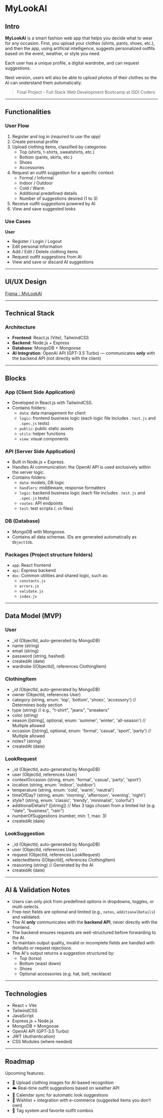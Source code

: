 # MyLookAI

## Intro

**MyLookAI** is a smart fashion web app that helps you decide what to wear for any occasion. First, you upload your clothes (shirts, pants, shoes, etc.), and then the app, using artificial intelligence, suggests personalized outfits based on the event, weather, or style you need.

Each user has a unique profile, a digital wardrobe, and can request suggestions.

Next version, users will also be able to upload photos of their clothes so the AI can understand them automatically.

> Final Project - Full Stack Web Development Bootcamp at ISDI Coders

---

## Functionalities

### User Flow

1. Register and log in _(required to use the app)_
2. Create personal profile
3. Upload clothing items, classified by categories:
   - Top (shirts, t-shirts, sweatshirts, etc.)
   - Bottom (pants, skirts, etc.)
   - Shoes
   - Accessories
4. Request an outfit suggestion for a specific context:
   - Formal / Informal
   - Indoor / Outdoor
   - Cold / Warm
   - Additional predefined details
   - Number of suggestions desired (1 to 3)
5. Receive outfit suggestions powered by AI
6. View and save suggested looks

### Use Cases

**User**

- Register / Login / Logout
- Edit personal information
- Add / Edit / Delete clothing items
- Request outfit suggestions from AI
- View and save or discard AI suggestions

---

## UI/UX Design

[Figma - MyLookAI](https://www.figma.com/...)

---

## Technical Stack

### Architecture

- **Frontend**: React.js (Vite), TailwindCSS
- **Backend**: Node.js + Express
- **Database**: MongoDB + Mongoose
- **AI Integration**: OpenAI API (GPT-3.5 Turbo) — communicates **only** with the backend API (not directly with the client)

---

## Blocks

### App (Client Side Application)

- Developed in React.js with TailwindCSS.
- Contains folders:
  - `data`: data management for client
  - `logic`: frontend business logic (each logic file includes `.test.js` and `.spec.js` tests)
  - `public`: public static assets
  - `utils`: helper functions
  - `view`: visual components

### API (Server Side Application)

- Built in Node.js + Express.
- Handles AI communication: the OpenAI API is used exclusively within the server logic.
- Contains folders:
  - `data`: models, DB logic
  - `handlers`: middleware, response formatters
  - `logic`: backend business logic (each file includes `.test.js` and `.spec.js` tests)
  - `routes`: API endpoints
  - `test`: test scripts (`.sh` files)

### DB (Database)

- MongoDB with Mongoose.
- Contains all data schemas. IDs are generated automatically as `ObjectId`s.

### Packages (Project structure folders)

- `app`: React frontend
- `api`: Express backend
- `doc`: Common utilities and shared logic, such as:
  - `constants.js`
  - `errors.js`
  - `validate.js`
  - `index.js`

---

## Data Model (MVP)

### User

- \_id (ObjectId, auto-generated by MongoDB)
- name (string)
- email (string)
- password (string, hashed)
- createdAt (date)
- wardrobe ([ObjectId], references ClothingItem)

### ClothingItem

- \_id (ObjectId, auto-generated by MongoDB)
- owner (ObjectId, references User)
- category (string, enum: 'top', 'bottom', 'shoes', 'accessory') // Determines body section
- type (string) // e.g., "t-shirt", "jeans", "sneakers"
- color (string)
- season ([string], optional, enum: 'summer', 'winter', 'all-season') // Multiple allowed
- occasion ([string], optional, enum: 'formal', 'casual', 'sport', 'party') // Multiple allowed
- notes? (string)
- createdAt (date)

### LookRequest

- \_id (ObjectId, auto-generated by MongoDB)
- user (ObjectId, references User)
- contextOccasion (string, enum: 'formal', 'casual', 'party', 'sport')
- location (string, enum: 'indoor', 'outdoor')
- temperature (string, enum: 'cold', 'warm', 'neutral')
- timeOfDay? (string, enum: 'morning', 'afternoon', 'evening', 'night')
- style? (string, enum: 'classic', 'trendy', 'minimalist', 'colorful')
- additionalDetails? ([string]) // Max 3 tags chosen from a limited list (e.g. "date", "business", "rain")
- numberOfSuggestions (number, min: 1, max: 3)
- createdAt (date)

### LookSuggestion

- \_id (ObjectId, auto-generated by MongoDB)
- user (ObjectId, references User)
- request (ObjectId, references LookRequest)
- selectedItems ([ObjectId], references ClothingItem)
- reasoning (string) // Generated by the AI
- createdAt (date)

---

## AI & Validation Notes

- Users can only pick from predefined options in dropdowns, toggles, or multi-selects.
- Free-text fields are optional and limited (e.g., `notes`, `additionalDetails`) and validated.
- The AI **only** communicates with the **backend API**, never directly with the frontend.
- The backend ensures requests are well-structured before forwarding to the AI.
- To maintain output quality, invalid or incomplete fields are handled with defaults or request rejections.
- The AI's output returns a suggestion structured by:
  - Top (torso)
  - Bottom (waist down)
  - Shoes
  - Optional accessories (e.g. hat, belt, necklace)

---

## Technologies

- React + Vite
- TailwindCSS
- JavaScript
- Express.js + Node.js
- MongoDB + Mongoose
- OpenAI API (GPT-3.5 Turbo)
- JWT (Authentication)
- CSS Modules (where needed)

---

## Roadmap

Upcoming features:

- 📸 Upload clothing images for AI-based recognition
- ☁️ Real-time outfit suggestions based on weather API
- 📒 Calendar sync for automatic look suggestions
- 🛒 Wishlist + integration with e-commerce (suggested items you don’t own)
- 🧹 Tag system and favorite outfit combos
